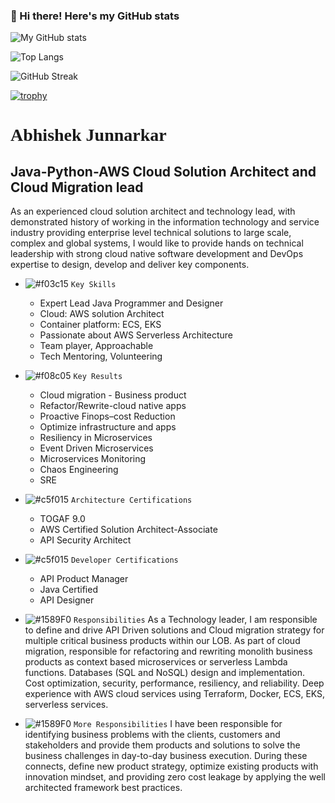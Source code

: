 ### 👋 Hi there! Here's my GitHub stats

![My GitHub stats](https://github-readme-stats.vercel.app/api?username=AbhishekJunnarkar&show_icons=true&theme=radical)

![Top Langs](https://github-readme-stats.vercel.app/api/top-langs/?username=AbhishekJunnarkar&layout=compact)

![GitHub Streak](https://github-readme-streak-stats.herokuapp.com/?user=AbhishekJunnarkar)

[![trophy](https://github-profile-trophy.vercel.app/?username=AbhishekJunnarkar)](https://github.com/ryo-ma/github-profile-trophy)


# <span style="font-family: 'Lucida Console';">Abhishek Junnarkar</span>

## Java-Python-AWS Cloud Solution Architect and Cloud Migration lead

As an experienced cloud solution architect and technology lead, with demonstrated history of working in the information technology and service industry providing enterprise level technical solutions to large scale, complex and global systems, I would like to provide hands on technical leadership with strong cloud native software development and DevOps expertise to design, develop and deliver key components.

- ![#f03c15](https://via.placeholder.com/15/f03c15/000000?text=+) `Key Skills`
    - Expert Lead Java Programmer and Designer
    - Cloud: AWS solution Architect
    - Container platform: ECS, EKS
    - Passionate about AWS Serverless Architecture     
    - Team player, Approachable
    - Tech Mentoring, Volunteering
 - ![#f08c05](https://via.placeholder.com/15/f03c15/000000?text=+) `Key Results`
    - Cloud migration - Business product
    - Refactor/Rewrite-cloud native apps
    - Proactive Finops–cost Reduction
    - Optimize infrastructure and apps
    - Resiliency in Microservices 
    - Event Driven Microservices
    - Microservices Monitoring
    - Chaos Engineering 
    - SRE

- ![#c5f015](https://via.placeholder.com/15/c5f015/000000?text=+) `Architecture Certifications`
    - TOGAF 9.0
    - AWS Certified Solution Architect-Associate
    - API Security Architect
- ![#c5f015](https://via.placeholder.com/15/c5f015/000000?text=+) `Developer Certifications`
    - API Product Manager
    - Java Certified
    - API Designer
  
- ![#1589F0](https://via.placeholder.com/15/1589F0/000000?text=+) `Responsibilities`
    As a Technology leader, I am responsible to define and drive API Driven solutions and Cloud migration strategy for multiple critical business products within our LOB. As part of cloud migration, responsible for refactoring and rewriting monolith business products as context based microservices or serverless Lambda functions. Databases (SQL and NoSQL) design and implementation. Cost optimization, security, performance, resiliency, and reliability. Deep experience with AWS cloud services using Terraform, Docker, ECS, EKS, serverless services.

- ![#1589F0](https://via.placeholder.com/15/1589F0/000000?text=+) `More Responsibilities`
   I have been responsible for identifying business problems with the clients, customers and stakeholders and provide them products and solutions to solve the business challenges in day-to-day business execution. During these connects, define new product strategy, optimize existing products with innovation mindset, and providing zero cost leakage by applying the well architected framework best practices. 

